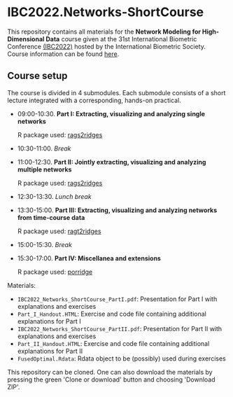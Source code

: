 # IBC2022.Networks-ShortCourse
This repository contains all materials for the **Network Modeling for High-Dimensional Data** course given at the 31st International Biometric Conference [(IBC2022)](https://www.ibc2022.org/home) hosted by the International Biometric Society. Course information can be found [here](https://www.ibc2022.org/events/shortcourse22).


## Course setup
The course is divided in 4 submodules. 
Each submodule consists of a short lecture integrated with a corresponding, hands-on practical. 

 * 09:00-10:30. **Part I: Extracting, visualizing and analyzing single networks**
 
    R package used: [rags2ridges](https://CRAN.R-project.org/package=rags2ridges)
    
 * 10:30-11:00. *Break*
 * 11:00-12:30. **Part II: Jointly extracting, visualizing and analyzing multiple networks**
 
     R package used: [rags2ridges](https://CRAN.R-project.org/package=rags2ridges)
 
 * 12:30-13:30. *Lunch break*
 * 13:30-15:00. **Part III: Extracting, visualizing and analyzing networks from time-course data**
 
    R package used: [ragt2ridges](https://CRAN.R-project.org/package=ragt2ridges)
    
 * 15:00-15:30. *Break*
 * 15:30-17:00. **Part IV: Miscellanea and extensions**
 
    R package used: [porridge](https://CRAN.R-project.org/package=porridge)


Materials:

  * ```IBC2022_Networks_ShortCourse_PartI.pdf```: Presentation for Part I with explanations and exercises
  * ```Part_I_Handout.HTML```: Exercise and code file containing additional explanations for Part I
  * ```IBC2022_Networks_ShortCourse_PartII.pdf```: Presentation for Part II with explanations and exercises
  * ```Part_II_Handout.HTML```: Exercise and code file containing additional explanations for Part II
  * ```FusedOptimal.Rdata```: Rdata object to be (possibly) used during exercises

This repository can be cloned.
One can also download the materials by pressing the green 'Clone or download' button and choosing 'Download ZIP'.
